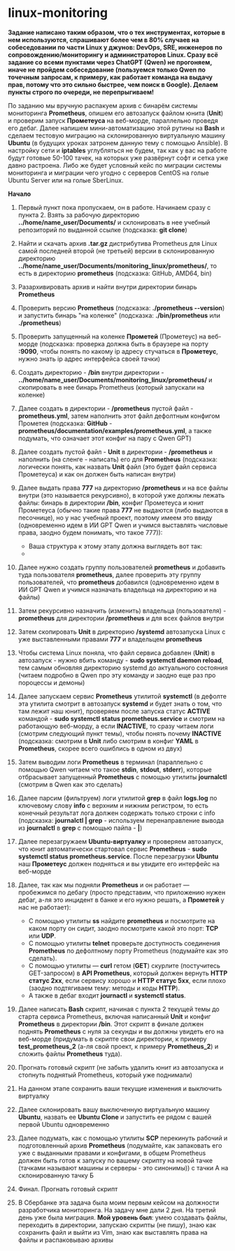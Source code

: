 # linux-monitoring

**Задание написано таким образом, что о тех инструментах, которые в нем используются, спрашивают более чем в 80% случаев на собеседовании по части Linux у джунов: DevOps, SRE, инженеров по сопровождению/мониторингу и администраторов Linux. Сразу всё задание со всеми пунктами через ChatGPT (Qwen) не прогоняем, иначе не пройдем собеседование (пользуемся только Qwen по точечным запросам, к примеру, как работает команда на выдачу прав, потому что это сильно быстрее, чем поиск в Google). Делаем пункты строго по очереди, не перепрыгиваем!**  

По заданию мы вручную распакуем архив с бинарём системы мониторинга **Prometheus**, опишем его автозапуск файлом юнита (**Unit**) и проверим запуск **Прометеуса** на веб-морде, параллельно проведя его дебаг. Далее напишем мини-автоматизацию этой рутины на **Bash** и сделаем тестовую миграцию на склонированную виртуальную машину **Ubuntu** (в будущих уроках затронем данную тему с помощью Ansible). В настройку сети и **iptables** углубляться не будем, так как у вас на работе будут готовые 50-100 тачек, на которых уже развёрнут софт и сетка уже давно растроена. Либо же будет условный кейс по миграции системы мониторинга и миграции чего угодно с серверов CentOS на голые Ubuntu Server или на голые SberLinux.

**Начало**

1. Первый пункт пока пропускаем, он в работе. Начинаем сразу с пункта 2. Взять за рабочую директорию **../home/name_user/Documents/** и склонировать в нее учебный репозиторий по выданной ссылке (подсказка: **git clone**)
2. Найти и скачать архив **.tar.gz** дистрибутива Prometheus для Linux самой последней второй (не третьей) версии в склонированную директорию **../home/name_user/Documents/monitoring_linux/prometheus/**, то есть в директорию **prometheus** (подсказка: GitHub, AMD64, bin)
3. Разархивировать архив и найти внутри директории бинарь **Prometheus**
4. Проверить версию **Prometheus** (подсказка: **./prometheus --version**) и запустить бинарь "на коленке" (подсказка: **./bin/prometheus** или **./prometheus**)
5. Проверить запущенный на коленке **Прометей** (Прометеус) на веб-морде (подсказка: проверка должна быть в браузере на порту **:9090**, чтобы понять по какому ip адресу стучаться в **Прометеус**, нужно знать ip адрес интерфейса своей тачки)
6. Создать директорию - **/bin** внутри директории - **../home/name_user/Documents/monitoring_linux/prometheus/** и скопировать в нее бинарь Prometheus (который запускали на коленке)
7. Далее создать в директории - **/prometheus** пустой файл - **prometheus.yml**, затем наполнить этот файл дефолтным конфигом Прометея (подсказка: **GitHub** - **prometheus/documentation/examples/prometheus.yml**, а также подумать, что означает этот конфиг на пару с Qwen GPT)
8. Далее создать пустой файл - **Unit** в директории - **/prometheus** и наполнить (на сленге - написать) его для **Prometheus** (подсказка: логически понять, как назвать **Unit** файл (это будет файл сервиса Прометеуса) и как он должен быть написан внутри)
9. Далее выдать права **777** на директорию **/prometheus** и на все файлы внутри (это называется рекурсивно), в которой уже должны лежать файлы: бинарь в директории **/bin**, конфиг Прометеуса и юнит Прометеуса (обычно такие права **777** не выдаются (либо выдаются в песочнице), но у нас учебный проект, поэтому имеем это ввиду (одновременно идем в ИИ GPT Qwen и учимся выставлять числовые права, заодно будем понимать, что такое 777)):
    - Ваша структура к этому этапу должна выглядеть вот так:
    - 
11. Далее нужно создать группу пользователей **prometheus** и добавить туда пользователя **prometheus**, далее проверить эту группу пользователей, что **prometheus** добавился (одновременно идем в ИИ GPT Qwen и учимся назначать владельца на директорию и на файлы)
12. Затем рекурсивно назначить (изменить) владельца (пользователя) - **prometheus** для директории **/prometheus** и для всех файлов внутри
13. Затем скопировать **Unit** в директорию **/systemd** автозапуска Linux с уже выставленными правами **777** и владельцем **prometheus**
14. Чтобы система Linux поняла, что файл сервиса добавлен (**Unit**) в автозапуск - нужно вбить команду - **sudo systemctl daemon reload**, тем самым обновляя директорию systemd до актуального состояния (читаем подробно в Qwen про эту команду и заодно еще раз про пороцессы и демоны)
15. Далее запускаем сервис **Prometheus** утилитой **systemctl** (в дефолте эта утилита смотрит в автозапуск **systemd** и будет знать о том, что там лежит наш юнит), проверяем после запуска статус **ACTIVE** командой - **sudo systemctl status prometheus.service** и смотрим на работающую веб-морду, а если **INACTIVE**, то сразу читаем логи (смотрим следующий пункт темы), чтобы понять почему **INACTIVE** (подсказка: смотрим в **Unit** либо смотрим в конфиг **YAML** в **Prometheus**, скорее всего ошиблись в одном из двух)
16. Затем выводим логи **Prometheus** в терминал (параллельно с помощью Qwen читаем что такое **stdin**, **stdout**, **stderr**), которые отбрасывает запущенный **Prometheus** с помощью утилиты **journalctl** (смотрим в Qwen как это сделать)
17. Далее парсим (фильтруем) логи утилитой **grep** в файл **logs.log** по ключевому слову **info** с верхним и нижним регистром, то есть конечный результат лога должен содержать только строки с info (подсказка: **journalctl | grep** - используем перенаправление вывода из **journalctl** в **grep** с помощью пайпа - **|**)
18. Далее перезагружаем **Ubuntu-виртуалку** и проверяем автозапуск, что юнит автоматически стартовал сервис **Prometheus** - **sudo systemctl status prometheus.service**. После перезагрузки **Ubuntu** наш **Прометеус** должен подняться и вы увидите его интерфейс на веб-морде
19. Далее, так как мы подняли **Prometheus** и он работает — пробежимся по дебагу (просто представим, что приложению нужен дебаг, а-ля это инцидент в банке и его нужно решать, а **Прометей** у нас не работает):

    - С помощью утилиты **ss** найдите **prometheus** и посмотрите на каком порту он сидит, заодно посмотрите какой это порт: **TCP** или **UDP**.
    - С помощью утилиты **telnet** проверьте доступность соединения **Prometheus** по дефолтному порту Prometheus (подумайте как это сделать).
    - С помощью утилиты — **curl** гетом (**GET**) скурлите (постучитесь GET-запросом) в **API Prometheus**, который должен вернуть **HTTP статус 2xx**, если сервису хорошо и **HTTP статус 5xx**, если плохо (заодно подтягиваем тему: методы и коды **HTTP**).
    - А также в дебаг входит **journactl** и **systemctl status**.

20. Далее написать **Bash** скрипт, начиная с пункта 2 текущей темы до старта сервиса Prometheus, включая написанный **Unit** и конфиг **Prometheus** в директории **/bin**. Этот скрипт в финале должен поднять **Prometheus** с нуля за секунды и вы должны увидеть его на веб-морде (придумать в скрипте свои директории, к примеру **test_prometheus_2** (а-ля свой проект, к примеру **Prometheus_2**) и сложить файлы **Prometheus** туда).
21. Прогнать готовый скрипт (не забыть удалить юнит из автозапуска и стопнуть поднятый Prometheus, который уже поднимали)
22. На данном этапе сохранить ваши текущие изменения и выключить виртуалку
23. Далее склонировать вашу выключенную виртуальную машину **Ubuntu**, назвать ее **Ubuntu Clone** и запустить ее рядом с вашей первой Ubuntu одновременно
24. Далее подумать, как с помощью утилиты **SCP** перекинуть рабочий и подготовленный архив **Prometheus** (подумайте, как запаковать его уже с выданными правами и конфигами, в общем Prometheus должен быть готов к запуску по вашему скрипту на новой тачке (тачками называют машины и серверы - это синонимы)) с тачки А на склонированную тачку Б
25. Финал. Прогнать готовый скрипт
26. В Сбербанке эта задача была моим первым кейсом на должности разработчика мониторинга. На задачу мне дали 2 дня. На третий день уже была миграция. **Мой уровень был**: умею создавать файлы, переходить в директории, запускаю скрипты (не пишу), знаю как сохранить файл и выйти из Vim, знаю как выставлять права на файлы и распаковываю архивы
